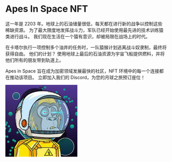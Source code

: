# Apes In Space NFT

<p>这一年是 2203 年。地球上的石油储量很低，每天都在进行新的战争以控制这些稀缺资源。 为了最大限度地发挥战斗力，军队已经开始使用最先进的技术训练猿类进行战斗。 我们现在生活在一个猿有意识，却被局限在战场上的时代。</p>
<p>在卡塔尔执行一项控制多个油井的任务时，一队猿猴计划逃离战斗奴隶制，最终将获得自由。 他们的计划？ 使用地球上最后的石油资源为宇宙飞船提供燃料，并将他们所有的朋友带到轨道上。</p>

Apes in Space 旨在成为加密领域发展最快的社区，NFT 环境中的每一个连接都在推动该项目。 立即加入我们的 Discord，为您的月球之旅预订座位！

![](sadfrog.jpg)
